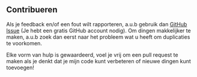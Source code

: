 ## Contribueren

Als je feedback en/of een fout wilt rapporteren, a.u.b gebruik dan [GitHub Issue](https://github.com/ST-Apps/PoGo-UWP/issues) (Je hebt een gratis GitHub account nodig).
Om dingen makkelijker te maken, a.u.b zoek dan eerst naar het probleem wat u heeft om duplicaties te voorkomen.

Elke vorm van hulp is gewaardeerd, voel je vrij om een pull request te maken als je denkt dat je mijn code kunt verbeteren of nieuwe dingen kunt toevoegen!</p>
